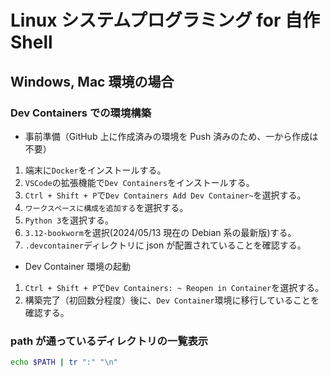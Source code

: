 # Linux システムプログラミング for 自作 Shell

## Windows, Mac 環境の場合

### Dev Containers での環境構築

- 事前準備（GitHub 上に作成済みの環境を Push 済みのため、一から作成は不要）

1. 端末に`Docker`をインストールする。
1. `VSCode`の拡張機能で`Dev Containers`をインストールする。
1. `Ctrl + Shift + P`で`Dev Containers Add Dev Container~`を選択する。
1. `ワークスペースに構成を追加する`を選択する。
1. `Python 3`を選択する。
1. `3.12-bookworm`を選択(2024/05/13 現在の Debian 系の最新版)する。
1. `.devcontainer`ディレクトリに json が配置されていることを確認する。

- Dev Container 環境の起動

1. `Ctrl + Shift + P`で`Dev Containers: ~ Reopen in Container`を選択する。
2. 構築完了（初回数分程度）後に、`Dev Container`環境に移行していることを確認する。

### path が通っているディレクトリの一覧表示

```bash
echo $PATH | tr ":" "\n"
```
